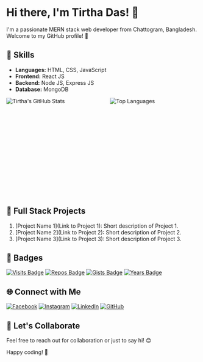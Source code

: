 # Hi there, I'm Tirtha Das! 👋

I'm a passionate MERN stack web developer from Chattogram, Bangladesh. Welcome to my GitHub profile! 🚀

## 🚀 Skills

- **Languages:** HTML, CSS, JavaScript
- **Frontend:** React JS
- **Backend:** Node JS, Express JS
- **Database:** MongoDB

<div style="display: flex; justify-content: space-between;">

  <div style="flex: 1; margin-right: 20px;">
    <!-- GitHub Stats -->
    <img align="left" src="https://github-readme-stats.vercel.app/api?username=coderTirtha&show_icons=true&hide_title=true&hide_border=true&count_private=true&include_all_commits=true&theme=radical" alt="Tirtha's GitHub Stats" />
  </div>

  <div style="flex: 1; margin-left: 20px;">
    <!-- Top Languages -->
    <img align="left" src="https://github-readme-stats.vercel.app/api/top-langs/?username=coderTirtha&layout=compact&hide=html&theme=radical" alt="Top Languages" />
  </div>

</div>

<br>
<br>
<br>
<br>
<br>
<br>
<br><br><br><br><br><br><br><br>

## 🚀 Full Stack Projects

1. [Project Name 1](Link to Project 1): Short description of Project 1.
2. [Project Name 2](Link to Project 2): Short description of Project 2.
3. [Project Name 3](Link to Project 3): Short description of Project 3.
   <!-- Add more projects as needed -->

## 🚀 Badges

[![Visits Badge](https://badges.pufler.dev/visits/coderTirtha/coderTirtha)](https://badges.pufler.dev)
[![Repos Badge](https://badges.pufler.dev/repos/coderTirtha)](https://badges.pufler.dev)
[![Gists Badge](https://badges.pufler.dev/gists/coderTirtha)](https://badges.pufler.dev)
[![Years Badge](https://badges.pufler.dev/years/coderTirtha)](https://badges.pufler.dev)

## 🌐 Connect with Me

[![Facebook](https://img.shields.io/badge/Facebook-tirthadas.20-blue?style=flat&logo=facebook)](https://www.facebook.com/tirthadas.20/)
[![Instagram](https://img.shields.io/badge/Instagram-tirthadas.tirtha-purple?style=flat&logo=instagram)](https://www.instagram.com/tirthadas.tirtha/)
[![LinkedIn](https://img.shields.io/badge/LinkedIn-tirthadas--developer-blue?style=flat&logo=linkedin)](https://www.linkedin.com/in/tirthadas-developer/)
[![GitHub](https://img.shields.io/badge/GitHub-coderTirtha-black?style=flat&logo=github)](https://github.com/coderTirtha)

## 🎉 Let's Collaborate

Feel free to reach out for collaboration or just to say hi! 😊

Happy coding! 🚀
